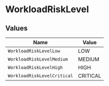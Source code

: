 # WorkloadRiskLevel


## Values

| Name                        | Value                       |
| --------------------------- | --------------------------- |
| `WorkloadRiskLevelLow`      | LOW                         |
| `WorkloadRiskLevelMedium`   | MEDIUM                      |
| `WorkloadRiskLevelHigh`     | HIGH                        |
| `WorkloadRiskLevelCritical` | CRITICAL                    |